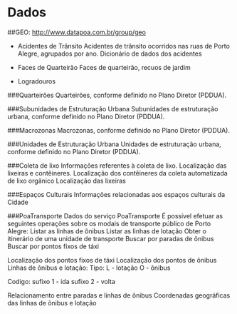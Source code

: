 # Dados

##GEO: http://www.datapoa.com.br/group/geo

- Acidentes de Trânsito
Acidentes de trânsito ocorridos nas ruas de Porto Alegre, agrupados por ano.
Dicionário de dados dos acidentes

- Faces de Quarteirão
Faces de quarteirão, recuos de jardim

- Logradouros

###Quarteirões
Quarteirões, conforme definido no Plano Diretor (PDDUA).

###Subunidades de Estruturação Urbana
Subunidades de estruturação urbana, conforme definido no Plano Diretor (PDDUA).

###Macrozonas
Macrozonas, conforme definido no Plano Diretor (PDDUA).

###Unidades de Estruturação Urbana
Unidades de estruturação urbana, conforme definido no Plano Diretor (PDDUA).

###Coleta de lixo
Informações referentes à coleta de lixo. Localização das lixeiras e contêineres.
Localização dos contêineres da coleta automatizada de lixo orgânico
Localização das lixeiras

###Espaços Culturais
Informações relacionadas aos espaços culturais da Cidade

###PoaTransporte
Dados do serviço PoaTransporte
É possível efetuar as seguintes operações sobre os modais de transporte público de Porto Alegre:
Listar as linhas de ônibus
Listar as linhas de lotação
Obter o itinerário de uma unidade de transporte
Buscar por paradas de ônibus
Buscar por pontos fixos de táxi

Localização dos pontos fixos de táxi
Localização dos pontos de ônibus
Linhas de ônibus e lotação: 
Tipo:
L - lotação
O - ônibus

Codigo:
sufixo 1 - ida
sufixo 2 - volta

Relacionamento entre paradas e linhas de ônibus
Coordenadas geográficas das linhas de ônibus e lotação
